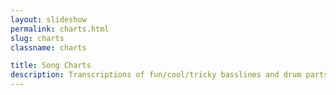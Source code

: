```yaml
---
layout: slideshow
permalink: charts.html
slug: charts
classname: charts

title: Song Charts
description: Transcriptions of fun/cool/tricky basslines and drum parts by session masters
---
```

<style>
[data-player] {
  margin-block: 1rem;
}

a {
  font-variation-settings: 'wght' 600;
}
</style>
